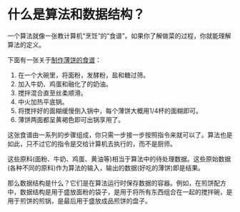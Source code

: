 # 什么是算法和数据结构？

一个算法就像一张教计算机“烹饪”的“食谱”。如果你了解做菜的过程，你就能理解算法的定义。

下面有一张关于[制作薄饼的食谱](http://allrecipes.com/recipe/21014/good-old-fashioned-pancakes/)：

1. 在一个大碗里，将面粉，发酵粉，盐和糖过筛。
2. 加入牛奶、鸡蛋和融化了的奶油。
3. 搅拌混合直至丝柔顺滑。
4. 中火加热平底锅。
5. 将搅拌好的面糊缓慢倒入锅中，每个薄饼大概用1/4杯的面糊即可。
6. 薄饼两面都呈黄褐色即可出锅享用了。

这张食谱由一系列的步骤组成，你只需一步接一步按照指令来就可以了。算法也是如此，只不过它的指令是交给计算机去执行的，而不是厨师。

这些原料(面粉、牛奶、鸡蛋、黄油等)相当于算法中的待处理数据。这些原始数据(各种不同的原料)作为算法的输入，输出的数据(好吃的薄饼)即是结果。

那么数据结构是什么？它们是在算法运行时保存数据的容器。例如，在煎饼配方中，数据结构是用于盛放面粉的袋子，是用于将所有东西组合在一起的搅拌碗，是用于煎饼的煎锅，是最后用于盛放成品煎饼的盘子。